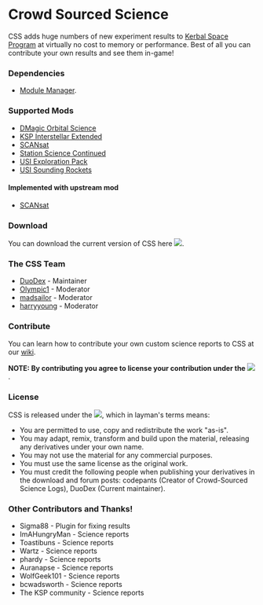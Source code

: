 Crowd Sourced Science
=====================
CSS adds huge numbers of new experiment results to [Kerbal Space Program](https://kerbalspaceprogram.com/) at virtually no cost to memory or performance. Best of all you can contribute your own results and see them in-game!

### Dependencies
* [Module Manager](http://forum.kerbalspaceprogram.com/index.php?/topic/50533-*/).

### Supported Mods
* [DMagic Orbital Science](http://forum.kerbalspaceprogram.com/index.php?/topic/59009-*/)
* [KSP Interstellar Extended](http://forum.kerbalspaceprogram.com/index.php?/topic/155255-*/)
* [SCANsat](http://forum.kerbalspaceprogram.com/index.php?/topic/72679-*/)
* [Station Science Continued](http://forum.kerbalspaceprogram.com/index.php?/topic/154629-*/)
* [USI Exploration Pack](http://forum.kerbalspaceprogram.com/index.php?/topic/78242-*/)
* [USI Sounding Rockets](http://forum.kerbalspaceprogram.com/index.php?/topic/92434-*/)

#### Implemented with upstream mod
* [SCANsat](http://forum.kerbalspaceprogram.com/index.php?/topic/72679-*/)

### Download   
You can download the current version of CSS here [![][shield:release]][ccs:release].

### The CSS Team
* [DuoDex](http://forum.kerbalspaceprogram.com/index.php?/profile/107061-duodex/) - Maintainer
* [Olympic1](http://forum.kerbalspaceprogram.com/index.php?/profile/79730-olympic1/) - Moderator
* [madsailor](http://forum.kerbalspaceprogram.com/index.php?/profile/120701-madsailor/) - Moderator
* [harryyoung](http://forum.kerbalspaceprogram.com/index.php?/profile/106731-harryyoung/) - Moderator

### Contribute
You can learn how to contribute your own custom science reports to CSS at our [wiki](https://github.com/DuoDex/CrowdSourcedScience/wiki).

**NOTE: By contributing you agree to license your contribution under the** [![][shield:CC01]][license:CC01].

### License
CSS is released under the [![][shield:CC40]][license:CC40], which in layman's terms means:

* You are permitted to use, copy and redistribute the work "as-is".
* You may adapt, remix, transform and build upon the material, releasing any derivatives under your own name.
* You may not use the material for any commercial purposes.
* You must use the same license as the original work.
* You must credit the following people when publishing your derivatives in the download and forum posts: codepants (Creator of Crowd-Sourced Science Logs), DuoDex (Current maintainer).

### Other Contributors and Thanks!
* Sigma88 - Plugin for fixing results
* ImAHungryMan - Science reports
* Toastibuns - Science reports
* Wartz - Science reports
* phardy - Science reports
* Auranapse - Science reports
* WolfGeek101 - Science reports
* bcwadsworth - Science reports
* The KSP community - Science reports

[ccs:release]: https://github.com/DuoDex/CrowdSourcedScience/releases/latest
[license:CC40]: https://creativecommons.org/licenses/by-nc-sa/4.0/legalcode
[license:CC01]: https://creativecommons.org/publicdomain/zero/1.0/
[shield:release]: https://img.shields.io/github/release/DuoDex/CrowdSourcedScience.svg
[shield:CC40]: https://img.shields.io/badge/License-CC%20BY--NC--SA%204.0-blue.svg
[shield:CC01]: https://img.shields.io/badge/License-CC0%201.0-blue.svg
